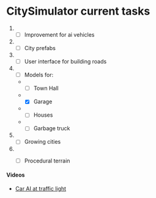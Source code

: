 # CitySimulator current tasks

1. - [ ] Improvement for ai vehicles 
1. - [ ] City prefabs 
1. - [ ] User interface for building roads
1. - [ ] Models for:
    * - [ ] Town Hall
    * - [x] Garage
    * - [ ] Houses
    * - [ ] Garbage truck 
1. - [ ] Growing cities
1. - [ ] Procedural terrain


#### Videos 
* [Car AI at traffic light](https://www.youtube.com/watch?v=vxhp9CbZrtk&feature=youtu.be)

